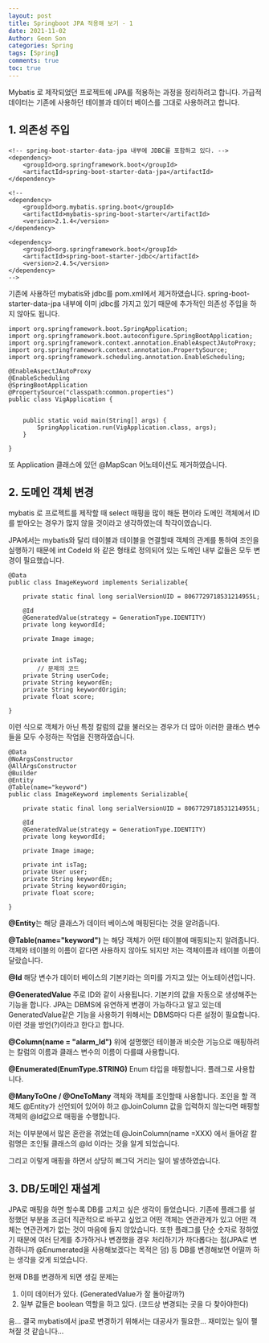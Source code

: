 ```yaml
---
layout: post
title: Springboot JPA 적용해 보기 - 1
date: 2021-11-02
Author: Geon Son
categories: Spring
tags: [Spring]
comments: true
toc: true  
---
```


Mybatis 로 제작되었던 프로젝트에 JPA를 적용하는 과정을 정리하려고 합니다.
가급적 데이터는 기존에 사용하던 테이블과 데이터 베이스를 그대로 사용하려고 합니다.


## 1. 의존성 주입

```
<!-- spring-boot-starter-data-jpa 내부에 JDBC를 포함하고 있다. -->
<dependency>
	<groupId>org.springframework.boot</groupId>
	<artifactId>spring-boot-starter-data-jpa</artifactId>
</dependency>

<!--
<dependency>
    <groupId>org.mybatis.spring.boot</groupId>
    <artifactId>mybatis-spring-boot-starter</artifactId>
    <version>2.1.4</version>
</dependency>

<dependency>
    <groupId>org.springframework.boot</groupId>
    <artifactId>spring-boot-starter-jdbc</artifactId>
    <version>2.4.5</version>
</dependency>
-->        

```
기존에 사용하던 mybatis와 jdbc를 pom.xml에서 제거하였습니다. spring-boot-starter-data-jpa 내부에 이미 jdbc를 가지고 있기 때문에 추가적인 의존성 주입을 하지 않아도 됩니다.


```
import org.springframework.boot.SpringApplication;
import org.springframework.boot.autoconfigure.SpringBootApplication;
import org.springframework.context.annotation.EnableAspectJAutoProxy;
import org.springframework.context.annotation.PropertySource;
import org.springframework.scheduling.annotation.EnableScheduling;

@EnableAspectJAutoProxy
@EnableScheduling
@SpringBootApplication
@PropertySource("classpath:common.properties")
public class VigApplication {


	public static void main(String[] args) {
		SpringApplication.run(VigApplication.class, args);
	}

}
```
또 Application 클래스에 있던 @MapScan 어노테이션도 제거하였습니다.



## 2. 도메인 객체 변경

mybatis 로 프로젝트를 제작할 때 select 매핑을 많이 해둔 편이라 도메인 객체에서 ID를 받아오는 경우가 많지 않을 것이라고 생각하였는데 착각이였습니다.

JPA에서는 mybatis와 달리 테이블과 테이블을 연결할때 객체의 관계를 통하여 조인을 실행하기 때문에 int CodeId 와 같은 형태로 정의되어 있는 도메인 내부 값들은 모두 변경이 필요했습니다.


```
@Data
public class ImageKeyword implements Serializable{

	private static final long serialVersionUID = 8067729718531214955L;

	@Id
	@GeneratedValue(strategy = GenerationType.IDENTITY)
	private long keywordId;

	private Image image;


 	private int isTag;
        // 문제의 코드
	private String userCode;
	private String keywordEn;
	private String keywordOrigin;
	private float score;

}
```

이런 식으로 객체가 아닌 특정 칼럼의 값을 불러오는 경우가 더 많아 이러한 클래스 변수들을 모두 수정하는 작업을 진행하였습니다.


```
@Data
@NoArgsConstructor
@AllArgsConstructor
@Builder
@Entity
@Table(name="keyword")
public class ImageKeyword implements Serializable{

	private static final long serialVersionUID = 8067729718531214955L;

	@Id
	@GeneratedValue(strategy = GenerationType.IDENTITY)
	private long keywordId;

	private Image image;

 	private int isTag;
	private User user;
	private String keywordEn;
	private String keywordOrigin;
	private float score;

}
```

**@Entity**는 해당 클래스가 데이터 베이스에 매핑된다는 것을 알려줍니다.

**@Table(name="keyword")** 는 해당 객체가 어떤 테이블에 매핑되는지 알려줍니다. 객체와 테이블의 이름이 같다면 사용하지 않아도 되지만 저는 객체이름과 테이블 이름이 달랐습니다.

**@Id**	해당 변수가 데이터 베이스의 기본키라는 의미를 가지고 있는 어노테이션입니다.

**@GeneratedValue** 주로 ID와 같이 사용됩니다. 기본키의 값을 자동으로 생성해주는 기능을 합니다. JPA는 DBMS에 유연하게 변경이 가능하다고 알고 있는데 GeneratedValue같은 기능을 사용하기 위해서는 DBMS마다 다른 설정이 필요합니다. 이런 것을 방언(?)이라고 한다고 합니다.

**@Column(name = "alarm_Id")** 위에 설명했던 테이블과 비슷한 기능으로 매핑하려는 칼럼의 이름과 클래스 변수의 이름이 다를떄 사용합니다.

**@Enumerated(EnumType.STRING)** Enum 타입을 매핑합니다. 플래그로 사용합니다.

**@ManyToOne / @OneToMany**
객체와 객체를 조인할때 사용합니다. 조인을 할 객체도 @Entity가 선언되어 있어야 하고 @JoinColumn 값을 입력하지 않는다면 매핑할 객체의 @Id값으로 매핑을 수행합니다.

저는 이부분에서 많은 혼란을 겪었는데  @JoinColumn(name =XXX) 에서 들어갈 칼럼명은 조인될 클래스의 @Id 이라는 것을 알게 되었습니다.

그리고 이렇게 매핑을 하면서 상당히 삐그덕 거리는 일이 발생하였습니다.


## 3. DB/도메인 재설계
JPA로 매핑을 하면 할수록 DB를 고치고 싶은 생각이 들었습니다. 기존에 플래그를 설정했던 부분을 조금더 직관적으로 바꾸고 싶었고 어떤 객체는 연관관계가 있고 어떤 객체는 연관관계가 없는 것이 마음에 들지 않았습니다.
또한 플래그를 단순 숫자로 정하였기 때문에 여러 단계를 추가하거나 변경했을 경우 처리하기가 까다롭다는 점(JPA로 변경하니까 @Enumerated을 사용해보겠다는 목적은 덤) 등 DB를 변경해보면 어떨까 하는 생각을 갖게 되었습니다.

현재 DB를 변경하게 되면 생길 문제는
1. 이미 데이터가 있다. (GeneratedValue가 잘 돌아갈까?)
2. 일부 값들은 boolean 역할을 하고 있다. (코드상 변경되는 곳을 다 찾아야한다)

음... 결국 mybatis에서 jpa로 변경하기 위해서는 대공사가 필요한... 재미있는 일이 펼쳐질 것 같습니다...
